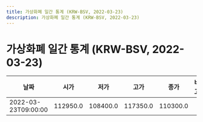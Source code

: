 ```yaml
---
title: 가상화폐 일간 통계 (KRW-BSV, 2022-03-23)
description: 가상화폐 일간 통계 (KRW-BSV, 2022-03-23)
---
```


가상화폐 일간 통계 (KRW-BSV, 2022-03-23)
===

|날짜|시가|저가|고가|종가|비고|
|--|--|--|--|--|--|
|2022-03-23T09:00:00|112950.0|108400.0|117350.0|110300.0|    |
